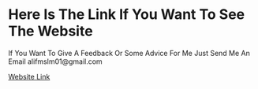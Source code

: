 <h1>Here Is The Link If You Want To See The Website</h1>
<p>If You Want To Give A Feedback Or Some Advice For Me Just Send Me An Email alifmslm01@gmail.com</p>

<a href="https://alifmslm.github.io/alifoliooo/" > Website Link </a>
